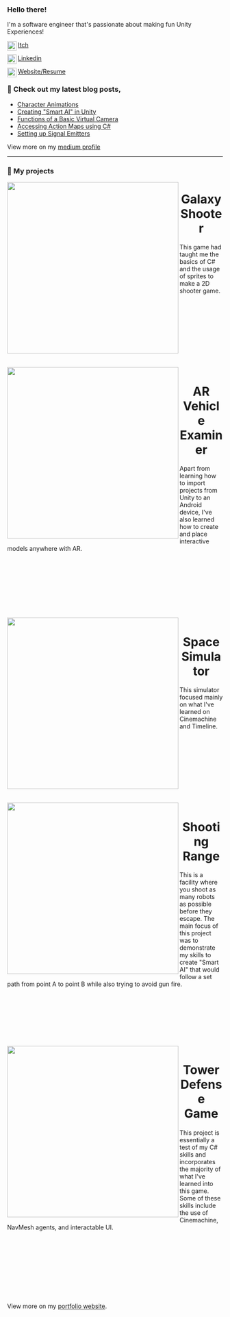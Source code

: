 ### Hello there!

I'm a software engineer that's passionate about making fun Unity Experiences!

[<img align="left" width="22px" src="https://assetsio.reedpopcdn.com/Itch.io_logo.jpg?width=1200&height=1200&fit=crop&quality=100&format=png&enable=upscale&auto=webp"/>Itch](https://aidanhart.itch.io)

[<img align="left" width="22px" src="https://cdn-icons-png.flaticon.com/512/174/174857.png"/>Linkedin](https://www.linkedin.com/in/aidan-hart-61853427b/)

[<img align="left" width="22px" src="https://cdn-icons-png.freepik.com/512/8698/8698891.png"/>Website/Resume](https://aidanhart.me)

### 📝 Check out my latest blog posts,
<!-- BLOG-POST-LIST:START -->
- [Character Animations](https://medium.com/@aidanhart321/creating-character-animations-in-unity-4cfa9c107af0)
- [Creating "Smart AI" in Unity](https://medium.com/@aidanhart321/creating-smart-ai-in-unity-2ddcd749739b)
- [Functions of a Basic Virtual Camera](https://medium.com/@aidanhart321/the-functions-of-a-basic-virtual-camera-9858619201a8)
- [Accessing Action Maps using C#](https://medium.com/@aidanhart321/accessing-action-maps-using-c-67c0e9200d7d)
- [Setting up Signal Emitters](https://medium.com/@aidanhart321/setting-up-signal-emitters-ca2356af0100)
<!-- BLOG-POST-LIST:END -->
View more on my [medium profile](https://medium.com/@aidanhart321)

---
### 💾 My projects

<img src="https://img.itch.zone/aW1nLzIwMjQwMjQ4LnBuZw==/315x250%23c/2XIIYd.png" align="left" width="400px"/>
<div id="user-content-toc">
  <ul align="center" style="list-style: none;">
    <summary>
      <h1>Galaxy Shooter</h1>
    </summary>
  </ul>
</div>
This game had taught me the basics of C# and the usage of sprites to make a 2D shooter game.
<br/>
<br/>
<br/>
<br/>
<br/>
<br/>
<br/>
<br/>
<br/>
<br/>
<br/>

<img src="https://img.itch.zone/aW1nLzE1NzcwNzMyLmpwZw==/315x250%23c/teAUky.jpg" align="left" width="400px"/> 

<div id="user-content-toc">
  <ul align="center" style="list-style: none;">
    <summary>
      <h1>AR Vehicle Examiner</h1>
    </summary>
  </ul>
</div>
Apart from learning how to import projects from Unity to an Android device, I've also learned how to create and place interactive models anywhere with AR.
<br/>
<br/>
<br/>
<br/>
<br/>
<br/>
<br/>
<br/>
<br/>
<br/>

<img src="https://img.itch.zone/aW1nLzE2NTE0OTExLnBuZw==/315x250%23c/b2P%2B6v.png" align="left" width="400px"/> 

<div id="user-content-toc">
  <ul align="center" style="list-style: none;">
    <summary>
      <h1>Space Simulator</h1>
    </summary>
  </ul>
</div>
This simulator focused mainly on what I've learned on Cinemachine and Timeline.
<br/>
<br/>
<br/>
<br/>
<br/>
<br/>
<br/>
<br/>
<br/>
<br/>
<br/>

<img src="https://img.itch.zone/aW1nLzE3NDY5NDY5LnBuZw==/315x250%23c/Myh48I.png" align="left" width="400px"/> 

<div id="user-content-toc">
  <ul align="center" style="list-style: none;">
    <summary>
      <h1>Shooting Range</h1>
    </summary>
  </ul>
</div>
This is a facility where you shoot as many robots as possible before they escape. The main focus of this project was to demonstrate my skills to create "Smart AI" that would follow a set path from point A to point B while also trying to avoid gun fire.
<br/>
<br/>
<br/>
<br/>
<br/>
<br/>
<br/>
<br/>
<br/>

<img src="https://img.itch.zone/aW1nLzE5NDA0NTg4LnBuZw==/347x500/Gj4bdA.png" align="left" width="400px"/> 

<div id="user-content-toc">
  <ul align="center" style="list-style: none;">
    <summary>
      <h1>Tower Defense Game</h1>
    </summary>
  </ul>
</div>
This project is essentially a test of my C# skills and incorporates the majority of what I've learned into this game. Some of these skills include the use of Cinemachine, NavMesh agents, and interactable UI.
<br/>
<br/>
<br/>
<br/>
<br/>
<br/>
<br/>
<br/>
<br/>
<br/>

View more on my [portfolio website](https://aidanhart.me).
